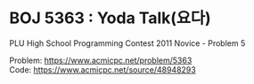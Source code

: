 # BOJ 5363 : Yoda Talk(요다)
PLU High School Programming Contest 2011 Novice - Problem 5  
  
Problem: https://www.acmicpc.net/problem/5363  
Code: https://www.acmicpc.net/source/48948293  
